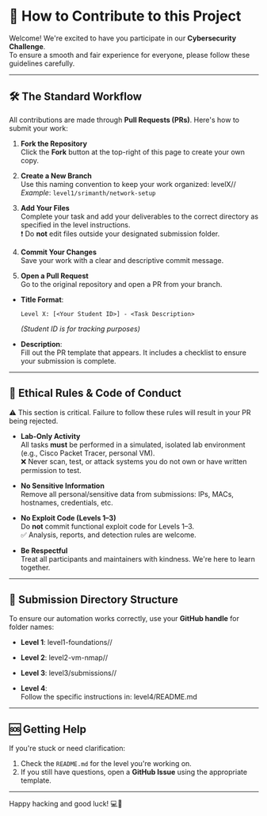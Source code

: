 # 🤝 How to Contribute to this Project

Welcome! We're excited to have you participate in our **Cybersecurity Challenge**.  
To ensure a smooth and fair experience for everyone, please follow these guidelines carefully.

---

## 🛠️ The Standard Workflow

All contributions are made through **Pull Requests (PRs)**. Here's how to submit your work:

1. **Fork the Repository**  
   Click the **Fork** button at the top-right of this page to create your own copy.

2. **Create a New Branch**  
   Use this naming convention to keep your work organized: levelX/<your-github-handle>/<task-summary>
 _Example_: `level1/srimanth/network-setup`

3. **Add Your Files**  
Complete your task and add your deliverables to the correct directory as specified in the level instructions.  
❗ Do **not** edit files outside your designated submission folder.

4. **Commit Your Changes**  
Save your work with a clear and descriptive commit message.

5. **Open a Pull Request**  
Go to the original repository and open a PR from your branch.

- **Title Format**:  
  ```
  Level X: [<Your Student ID>] - <Task Description>
  ```
  _(Student ID is for tracking purposes)_

- **Description**:  
  Fill out the PR template that appears. It includes a checklist to ensure your submission is complete.

---

## 🧭 Ethical Rules & Code of Conduct

⚠️ This section is critical. Failure to follow these rules will result in your PR being rejected.

- **Lab-Only Activity**  
All tasks **must** be performed in a simulated, isolated lab environment (e.g., Cisco Packet Tracer, personal VM).  
❌ Never scan, test, or attack systems you do not own or have written permission to test.

- **No Sensitive Information**  
Remove all personal/sensitive data from submissions: IPs, MACs, hostnames, credentials, etc.

- **No Exploit Code (Levels 1–3)**  
Do **not** commit functional exploit code for Levels 1–3.  
✅ Analysis, reports, and detection rules are welcome.

- **Be Respectful**  
Treat all participants and maintainers with kindness. We're here to learn together.

---

## 📁 Submission Directory Structure

To ensure our automation works correctly, use your **GitHub handle** for folder names:

- **Level 1**:  level1-foundations/<your-github-handle>/

- **Level 2**:  level2-vm-nmap/<your-github-handle>/

- **Level 3**:  level3/submissions/<your-github-handle>/

- **Level 4**:  
Follow the specific instructions in:  level4/README.md
---

## 🆘 Getting Help

If you're stuck or need clarification:

1. Check the `README.md` for the level you're working on.
2. If you still have questions, open a **GitHub Issue** using the appropriate template.

---

Happy hacking and good luck! 💻🔐
